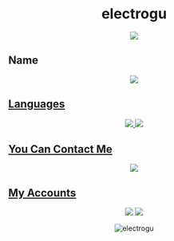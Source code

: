 <h1 align="center">electrogu</h1>

<div align="center">
    <a href="https://discord.com/users/456931337958326294" title="Discord Presence"><img src="https://lanyard-profile-readme.vercel.app/api/456931337958326294"></a>
</div>

## Name

<div align="center">
  <a href="https://arifaygun.me" target"blank_"><img src="https://img.shields.io/badge/Ahmet%20Arif%20Aygun%20-%23323330.svg?&style=for-the-badge&logoColor=00D7FC">
</div>

## Languages
<div align="center">
<img src="https://img.shields.io/badge/javascript%20-%23323330.svg?&style=for-the-badge&logo=javascript&logoColor=00D7FC"> 
<img src="https://img.shields.io/badge/Java%20-%23323330.svg?&style=for-the-badge&logo=java&logoColor=00D7FC">  

</div>

## You Can Contact Me

<div align="center">
<img src="https://img.shields.io/badge/ugortcele+dev@gmail.com%20-%23323330.svg?&style=for-the-badge&logo=gmail&logoColor=00D7FC"/> 

</div>

## My Accounts
<p align="center">
   <a href="https://discord.com/users/456931337958326294" target"blank_">
   <img src="https://img.shields.io/badge/discord%20-111111.svg?&style=for-the-badge&logo=discord&logoColor=00D7FC"></a>
   <a href="https://github.com/electrogu" target"blank_"><img src="https://img.shields.io/badge/GitHub%20-111111.svg?&style=for-the-badge&logo=github&logoColor=50C7C7"></a>
     <p align="center"> <img src="https://komarev.com/ghpvc/?username=electrogu&color=blue&style=flat-square" alt="electrogu" /> </p> 
